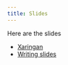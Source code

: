 ```yaml
---
title: Slides
---
```


Here are the slides

* [Xaringan](xaringan.html)
* [Writing slides](writing-slides.html)
